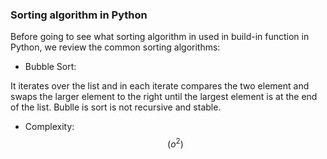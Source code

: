 ### Sorting algorithm in Python

Before going to see what sorting algorithm in used in  build-in function in Python, we review the common sorting algorithms: 

* Bubble Sort: 

It iterates over the list and in each iterate compares the two element and swaps the larger element to the right until the largest element is at the end of the list. Bublle is sort is not recursive and stable.

* Complexity: $$(o^2)$$  




